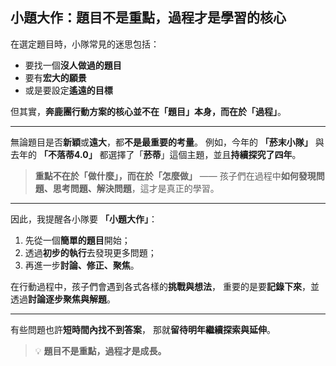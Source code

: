 ## 小題大作：題目不是重點，過程才是學習的核心

在選定題目時，小隊常見的迷思包括：

* 要找一個**沒人做過的題目**
* 要有**宏大的願景**
* 或是要設定**遙遠的目標**

但其實，**奔鹿團行動方案的核心並不在「題目」本身，而在於「過程」**。

---

無論題目是否**新穎**或**遠大**，都**不是最重要的考量**。
例如，今年的 **「菸末小隊」** 與去年的 **「不落蒂4.0」** 都選擇了「**菸蒂**」這個主題，並且**持續探究了四年**。

> **重點不在於「做什麼」，而在於「怎麼做」** ——
> 孩子們在過程中**如何發現問題、思考問題、解決問題**，這才是真正的學習。

---

因此，我提醒各小隊要 **「小題大作」**：

1. 先從一個**簡單的題目**開始；
2. 透過**初步的執行**去發現更多問題；
3. 再進一步**討論、修正、聚焦**。

在行動過程中，孩子們會遇到各式各樣的**挑戰與想法**，
重要的是要**記錄下來**，並透過**討論逐步聚焦與解題**。

---

有些問題也許**短時間內找不到答案**，
那就**留待明年繼續探索與延伸**。

> 💡 **題目不是重點，過程才是成長。**